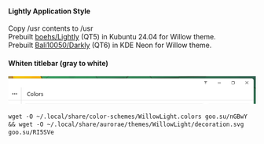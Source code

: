 #### Lightly Application Style
Copy /usr contents to /usr  
Prebuilt [boehs/Lightly](https://github.com/boehs/Lightly) (QT5) in Kubuntu 24.04 for Willow theme.  
Prebuilt [Bali10050/Darkly](https://github.com/Bali10050/Darkly) (QT6) in KDE Neon for Willow theme.
#### Whiten titlebar (gray to white)
![](https://github.com/dsys1100/stuff/blob/main/Linux/KDE_Willow/Screenshot.png)
```
wget -O ~/.local/share/color-schemes/WillowLight.colors goo.su/nGBwY && wget -O ~/.local/share/aurorae/themes/WillowLight/decoration.svg goo.su/RI5SVe
```